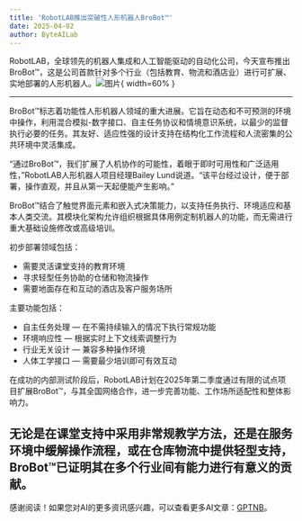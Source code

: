 ```yaml
---
title: 'RobotLAB推出突破性人形机器人BroBot™'
date: 2025-04-02
author: ByteAILab
---
```


RobotLAB，全球领先的机器人集成和人工智能驱动的自动化公司，今天宣布推出BroBot™，这是公司首款针对多个行业（包括教育、物流和酒店业）进行可扩展、实地部署的人形机器人。![图片](https://ai-techpark.com/wp-content/uploads/RobotLAB.jpg){ width=60% }

---


BroBot™标志着功能性人形机器人领域的重大进展。它旨在动态和不可预测的环境中操作，利用混合模拟-数字接口、自主任务协议和情境意识系统，以最少的监督执行必要的任务。其友好、适应性强的设计支持在结构化工作流程和人流密集的公共环境中灵活集成。

“通过BroBot™，我们扩展了人机协作的可能性，着眼于即时可用性和广泛适用性，”RobotLAB人形机器人项目经理Bailey Lund说道。“该平台经过设计，便于部署，操作直观，并且从第一天起便能产生影响。”

BroBot™结合了触觉界面元素和嵌入式决策能力，以支持任务执行、环境适应和基本人类交流。其模块化架构允许组织根据具体用例定制机器人的功能，而无需进行重大基础设施修改或高级培训。

初步部署领域包括：

- 需要灵活课堂支持的教育环境
- 寻求轻型任务协助的仓储和物流操作
- 需要地面存在和互动的酒店及客户服务场所

主要功能包括：

- 自主任务处理 — 在不需持续输入的情况下执行常规功能
- 环境响应性 — 根据实时上下文线索调整行为
- 行业无关设计 — 兼容多种操作环境
- 人体工学接口 — 需要最少培训即可有效互动

在成功的内部测试阶段后，RobotLAB计划在2025年第二季度通过有限的试点项目扩展BroBot™，与其全国网络合作，进一步完善功能、工作场所适配性和整体影响力。

无论是在课堂支持中采用非常规教学方法，还是在服务环境中缓解操作流程，或在仓库物流中提供轻型支持，BroBot™已证明其在多个行业间有能力进行有意义的贡献。
---
感谢阅读！如果您对AI的更多资讯感兴趣，可以查看更多AI文章：[GPTNB](https://gptnb.com)。